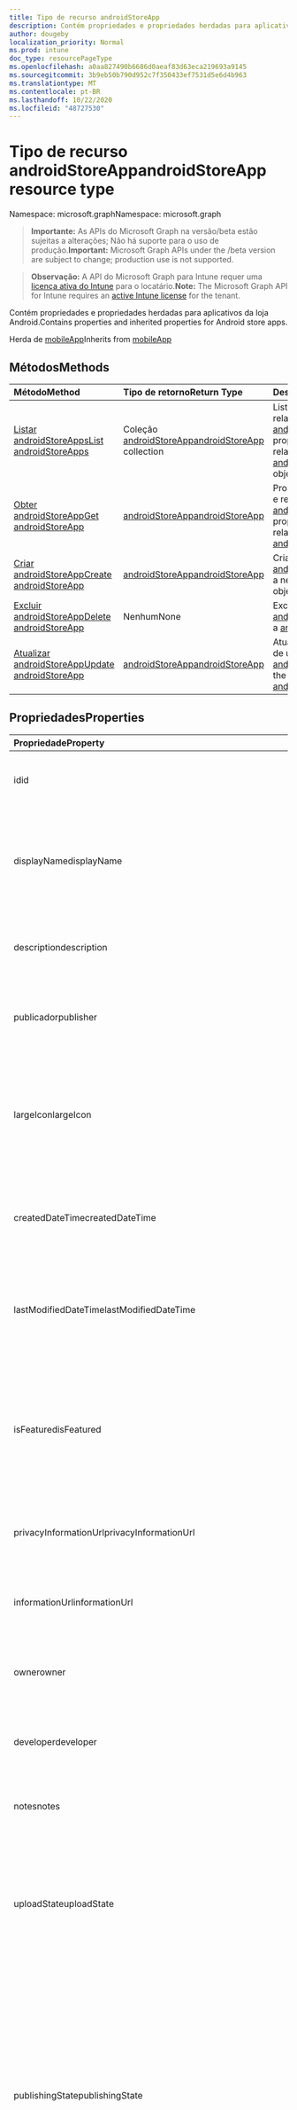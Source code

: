 ```yaml
---
title: Tipo de recurso androidStoreApp
description: Contém propriedades e propriedades herdadas para aplicativos da loja Android.
author: dougeby
localization_priority: Normal
ms.prod: intune
doc_type: resourcePageType
ms.openlocfilehash: a0aa827490b6686d0aeaf83d63eca219693a9145
ms.sourcegitcommit: 3b9eb50b790d952c7f350433ef7531d5e6d4b963
ms.translationtype: MT
ms.contentlocale: pt-BR
ms.lasthandoff: 10/22/2020
ms.locfileid: "48727530"
---
```

# <a name="androidstoreapp-resource-type"></a><span data-ttu-id="1d967-103">Tipo de recurso androidStoreApp</span><span class="sxs-lookup"><span data-stu-id="1d967-103">androidStoreApp resource type</span></span>

<span data-ttu-id="1d967-104">Namespace: microsoft.graph</span><span class="sxs-lookup"><span data-stu-id="1d967-104">Namespace: microsoft.graph</span></span>

> <span data-ttu-id="1d967-105">**Importante:** As APIs do Microsoft Graph na versão/beta estão sujeitas a alterações; Não há suporte para o uso de produção.</span><span class="sxs-lookup"><span data-stu-id="1d967-105">**Important:** Microsoft Graph APIs under the /beta version are subject to change; production use is not supported.</span></span>

> <span data-ttu-id="1d967-106">**Observação:** A API do Microsoft Graph para Intune requer uma [licença ativa do Intune](https://go.microsoft.com/fwlink/?linkid=839381) para o locatário.</span><span class="sxs-lookup"><span data-stu-id="1d967-106">**Note:** The Microsoft Graph API for Intune requires an [active Intune license](https://go.microsoft.com/fwlink/?linkid=839381) for the tenant.</span></span>

<span data-ttu-id="1d967-107">Contém propriedades e propriedades herdadas para aplicativos da loja Android.</span><span class="sxs-lookup"><span data-stu-id="1d967-107">Contains properties and inherited properties for Android store apps.</span></span>


<span data-ttu-id="1d967-108">Herda de [mobileApp](../resources/intune-shared-mobileapp.md)</span><span class="sxs-lookup"><span data-stu-id="1d967-108">Inherits from [mobileApp](../resources/intune-shared-mobileapp.md)</span></span>

## <a name="methods"></a><span data-ttu-id="1d967-109">Métodos</span><span class="sxs-lookup"><span data-stu-id="1d967-109">Methods</span></span>
|<span data-ttu-id="1d967-110">Método</span><span class="sxs-lookup"><span data-stu-id="1d967-110">Method</span></span>|<span data-ttu-id="1d967-111">Tipo de retorno</span><span class="sxs-lookup"><span data-stu-id="1d967-111">Return Type</span></span>|<span data-ttu-id="1d967-112">Descrição</span><span class="sxs-lookup"><span data-stu-id="1d967-112">Description</span></span>|
|:---|:---|:---|
|[<span data-ttu-id="1d967-113">Listar androidStoreApps</span><span class="sxs-lookup"><span data-stu-id="1d967-113">List androidStoreApps</span></span>](../api/intune-apps-androidstoreapp-list.md)|<span data-ttu-id="1d967-114">Coleção [androidStoreApp](../resources/intune-apps-androidstoreapp.md)</span><span class="sxs-lookup"><span data-stu-id="1d967-114">[androidStoreApp](../resources/intune-apps-androidstoreapp.md) collection</span></span>|<span data-ttu-id="1d967-115">Lista propriedades e relações dos objetos [androidStoreApp](../resources/intune-apps-androidstoreapp.md).</span><span class="sxs-lookup"><span data-stu-id="1d967-115">List properties and relationships of the [androidStoreApp](../resources/intune-apps-androidstoreapp.md) objects.</span></span>|
|[<span data-ttu-id="1d967-116">Obter androidStoreApp</span><span class="sxs-lookup"><span data-stu-id="1d967-116">Get androidStoreApp</span></span>](../api/intune-apps-androidstoreapp-get.md)|[<span data-ttu-id="1d967-117">androidStoreApp</span><span class="sxs-lookup"><span data-stu-id="1d967-117">androidStoreApp</span></span>](../resources/intune-apps-androidstoreapp.md)|<span data-ttu-id="1d967-118">Propriedades de leitura e relações do objeto [androidStoreApp](../resources/intune-apps-androidstoreapp.md).</span><span class="sxs-lookup"><span data-stu-id="1d967-118">Read properties and relationships of the [androidStoreApp](../resources/intune-apps-androidstoreapp.md) object.</span></span>|
|[<span data-ttu-id="1d967-119">Criar androidStoreApp</span><span class="sxs-lookup"><span data-stu-id="1d967-119">Create androidStoreApp</span></span>](../api/intune-apps-androidstoreapp-create.md)|[<span data-ttu-id="1d967-120">androidStoreApp</span><span class="sxs-lookup"><span data-stu-id="1d967-120">androidStoreApp</span></span>](../resources/intune-apps-androidstoreapp.md)|<span data-ttu-id="1d967-121">Cria um novo objeto [androidStoreApp](../resources/intune-apps-androidstoreapp.md).</span><span class="sxs-lookup"><span data-stu-id="1d967-121">Create a new [androidStoreApp](../resources/intune-apps-androidstoreapp.md) object.</span></span>|
|[<span data-ttu-id="1d967-122">Excluir androidStoreApp</span><span class="sxs-lookup"><span data-stu-id="1d967-122">Delete androidStoreApp</span></span>](../api/intune-apps-androidstoreapp-delete.md)|<span data-ttu-id="1d967-123">Nenhum</span><span class="sxs-lookup"><span data-stu-id="1d967-123">None</span></span>|<span data-ttu-id="1d967-124">Exclui um [androidStoreApp](../resources/intune-apps-androidstoreapp.md).</span><span class="sxs-lookup"><span data-stu-id="1d967-124">Deletes a [androidStoreApp](../resources/intune-apps-androidstoreapp.md).</span></span>|
|[<span data-ttu-id="1d967-125">Atualizar androidStoreApp</span><span class="sxs-lookup"><span data-stu-id="1d967-125">Update androidStoreApp</span></span>](../api/intune-apps-androidstoreapp-update.md)|[<span data-ttu-id="1d967-126">androidStoreApp</span><span class="sxs-lookup"><span data-stu-id="1d967-126">androidStoreApp</span></span>](../resources/intune-apps-androidstoreapp.md)|<span data-ttu-id="1d967-127">Atualiza as propriedades de um objeto [androidStoreApp](../resources/intune-apps-androidstoreapp.md).</span><span class="sxs-lookup"><span data-stu-id="1d967-127">Update the properties of a [androidStoreApp](../resources/intune-apps-androidstoreapp.md) object.</span></span>|

## <a name="properties"></a><span data-ttu-id="1d967-128">Propriedades</span><span class="sxs-lookup"><span data-stu-id="1d967-128">Properties</span></span>
|<span data-ttu-id="1d967-129">Propriedade</span><span class="sxs-lookup"><span data-stu-id="1d967-129">Property</span></span>|<span data-ttu-id="1d967-130">Tipo</span><span class="sxs-lookup"><span data-stu-id="1d967-130">Type</span></span>|<span data-ttu-id="1d967-131">Descrição</span><span class="sxs-lookup"><span data-stu-id="1d967-131">Description</span></span>|
|:---|:---|:---|
|<span data-ttu-id="1d967-132">id</span><span class="sxs-lookup"><span data-stu-id="1d967-132">id</span></span>|<span data-ttu-id="1d967-133">String</span><span class="sxs-lookup"><span data-stu-id="1d967-133">String</span></span>|<span data-ttu-id="1d967-134">Chave da entidade.</span><span class="sxs-lookup"><span data-stu-id="1d967-134">Key of the entity.</span></span> <span data-ttu-id="1d967-135">Herdado de [mobileApp](../resources/intune-shared-mobileapp.md)</span><span class="sxs-lookup"><span data-stu-id="1d967-135">Inherited from [mobileApp](../resources/intune-shared-mobileapp.md)</span></span>|
|<span data-ttu-id="1d967-136">displayName</span><span class="sxs-lookup"><span data-stu-id="1d967-136">displayName</span></span>|<span data-ttu-id="1d967-137">String</span><span class="sxs-lookup"><span data-stu-id="1d967-137">String</span></span>|<span data-ttu-id="1d967-138">O título do aplicativo importado ou definido pelo administrador.</span><span class="sxs-lookup"><span data-stu-id="1d967-138">The admin provided or imported title of the app.</span></span> <span data-ttu-id="1d967-139">Herdado de [mobileApp](../resources/intune-shared-mobileapp.md)</span><span class="sxs-lookup"><span data-stu-id="1d967-139">Inherited from [mobileApp](../resources/intune-shared-mobileapp.md)</span></span>|
|<span data-ttu-id="1d967-140">description</span><span class="sxs-lookup"><span data-stu-id="1d967-140">description</span></span>|<span data-ttu-id="1d967-141">String</span><span class="sxs-lookup"><span data-stu-id="1d967-141">String</span></span>|<span data-ttu-id="1d967-142">A descrição do aplicativo.</span><span class="sxs-lookup"><span data-stu-id="1d967-142">The description of the app.</span></span> <span data-ttu-id="1d967-143">Herdado de [mobileApp](../resources/intune-shared-mobileapp.md)</span><span class="sxs-lookup"><span data-stu-id="1d967-143">Inherited from [mobileApp](../resources/intune-shared-mobileapp.md)</span></span>|
|<span data-ttu-id="1d967-144">publicador</span><span class="sxs-lookup"><span data-stu-id="1d967-144">publisher</span></span>|<span data-ttu-id="1d967-145">String</span><span class="sxs-lookup"><span data-stu-id="1d967-145">String</span></span>|<span data-ttu-id="1d967-146">O publicador do aplicativo.</span><span class="sxs-lookup"><span data-stu-id="1d967-146">The publisher of the app.</span></span> <span data-ttu-id="1d967-147">Herdado de [mobileApp](../resources/intune-shared-mobileapp.md)</span><span class="sxs-lookup"><span data-stu-id="1d967-147">Inherited from [mobileApp](../resources/intune-shared-mobileapp.md)</span></span>|
|<span data-ttu-id="1d967-148">largeIcon</span><span class="sxs-lookup"><span data-stu-id="1d967-148">largeIcon</span></span>|[<span data-ttu-id="1d967-149">mimeContent</span><span class="sxs-lookup"><span data-stu-id="1d967-149">mimeContent</span></span>](../resources/intune-shared-mimecontent.md)|<span data-ttu-id="1d967-150">O ícone grande, a ser exibido nos detalhes do aplicativo e usado para o carregamento do ícone.</span><span class="sxs-lookup"><span data-stu-id="1d967-150">The large icon, to be displayed in the app details and used for upload of the icon.</span></span> <span data-ttu-id="1d967-151">Herdado de [mobileApp](../resources/intune-shared-mobileapp.md)</span><span class="sxs-lookup"><span data-stu-id="1d967-151">Inherited from [mobileApp](../resources/intune-shared-mobileapp.md)</span></span>|
|<span data-ttu-id="1d967-152">createdDateTime</span><span class="sxs-lookup"><span data-stu-id="1d967-152">createdDateTime</span></span>|<span data-ttu-id="1d967-153">DateTimeOffset</span><span class="sxs-lookup"><span data-stu-id="1d967-153">DateTimeOffset</span></span>|<span data-ttu-id="1d967-154">A data e a hora da criação do aplicativo.</span><span class="sxs-lookup"><span data-stu-id="1d967-154">The date and time the app was created.</span></span> <span data-ttu-id="1d967-155">Herdado de [mobileApp](../resources/intune-shared-mobileapp.md)</span><span class="sxs-lookup"><span data-stu-id="1d967-155">Inherited from [mobileApp](../resources/intune-shared-mobileapp.md)</span></span>|
|<span data-ttu-id="1d967-156">lastModifiedDateTime</span><span class="sxs-lookup"><span data-stu-id="1d967-156">lastModifiedDateTime</span></span>|<span data-ttu-id="1d967-157">DateTimeOffset</span><span class="sxs-lookup"><span data-stu-id="1d967-157">DateTimeOffset</span></span>|<span data-ttu-id="1d967-158">A data e a hora que o aplicativo foi modificado pela última vez.</span><span class="sxs-lookup"><span data-stu-id="1d967-158">The date and time the app was last modified.</span></span> <span data-ttu-id="1d967-159">Herdado de [mobileApp](../resources/intune-shared-mobileapp.md)</span><span class="sxs-lookup"><span data-stu-id="1d967-159">Inherited from [mobileApp](../resources/intune-shared-mobileapp.md)</span></span>|
|<span data-ttu-id="1d967-160">isFeatured</span><span class="sxs-lookup"><span data-stu-id="1d967-160">isFeatured</span></span>|<span data-ttu-id="1d967-161">Boolean</span><span class="sxs-lookup"><span data-stu-id="1d967-161">Boolean</span></span>|<span data-ttu-id="1d967-162">O valor que indica se o aplicativo está marcado como em destaque pelo administrador. Herdado de [mobileApp](../resources/intune-shared-mobileapp.md)</span><span class="sxs-lookup"><span data-stu-id="1d967-162">The value indicating whether the app is marked as featured by the admin. Inherited from [mobileApp](../resources/intune-shared-mobileapp.md)</span></span>|
|<span data-ttu-id="1d967-163">privacyInformationUrl</span><span class="sxs-lookup"><span data-stu-id="1d967-163">privacyInformationUrl</span></span>|<span data-ttu-id="1d967-164">String</span><span class="sxs-lookup"><span data-stu-id="1d967-164">String</span></span>|<span data-ttu-id="1d967-165">A URL da declaração de privacidade.</span><span class="sxs-lookup"><span data-stu-id="1d967-165">The privacy statement Url.</span></span> <span data-ttu-id="1d967-166">Herdado de [mobileApp](../resources/intune-shared-mobileapp.md)</span><span class="sxs-lookup"><span data-stu-id="1d967-166">Inherited from [mobileApp](../resources/intune-shared-mobileapp.md)</span></span>|
|<span data-ttu-id="1d967-167">informationUrl</span><span class="sxs-lookup"><span data-stu-id="1d967-167">informationUrl</span></span>|<span data-ttu-id="1d967-168">String</span><span class="sxs-lookup"><span data-stu-id="1d967-168">String</span></span>|<span data-ttu-id="1d967-169">A URL de informações adicionais.</span><span class="sxs-lookup"><span data-stu-id="1d967-169">The more information Url.</span></span> <span data-ttu-id="1d967-170">Herdado de [mobileApp](../resources/intune-shared-mobileapp.md)</span><span class="sxs-lookup"><span data-stu-id="1d967-170">Inherited from [mobileApp](../resources/intune-shared-mobileapp.md)</span></span>|
|<span data-ttu-id="1d967-171">owner</span><span class="sxs-lookup"><span data-stu-id="1d967-171">owner</span></span>|<span data-ttu-id="1d967-172">String</span><span class="sxs-lookup"><span data-stu-id="1d967-172">String</span></span>|<span data-ttu-id="1d967-173">O proprietário do conteúdo.</span><span class="sxs-lookup"><span data-stu-id="1d967-173">The owner of the app.</span></span> <span data-ttu-id="1d967-174">Herdado de [mobileApp](../resources/intune-shared-mobileapp.md)</span><span class="sxs-lookup"><span data-stu-id="1d967-174">Inherited from [mobileApp](../resources/intune-shared-mobileapp.md)</span></span>|
|<span data-ttu-id="1d967-175">developer</span><span class="sxs-lookup"><span data-stu-id="1d967-175">developer</span></span>|<span data-ttu-id="1d967-176">String</span><span class="sxs-lookup"><span data-stu-id="1d967-176">String</span></span>|<span data-ttu-id="1d967-177">O desenvolvedor do aplicativo.</span><span class="sxs-lookup"><span data-stu-id="1d967-177">The developer of the app.</span></span> <span data-ttu-id="1d967-178">Herdado de [mobileApp](../resources/intune-shared-mobileapp.md)</span><span class="sxs-lookup"><span data-stu-id="1d967-178">Inherited from [mobileApp](../resources/intune-shared-mobileapp.md)</span></span>|
|<span data-ttu-id="1d967-179">notes</span><span class="sxs-lookup"><span data-stu-id="1d967-179">notes</span></span>|<span data-ttu-id="1d967-180">String</span><span class="sxs-lookup"><span data-stu-id="1d967-180">String</span></span>|<span data-ttu-id="1d967-181">Anotações do aplicativo.</span><span class="sxs-lookup"><span data-stu-id="1d967-181">Notes for the app.</span></span> <span data-ttu-id="1d967-182">Herdado de [mobileApp](../resources/intune-shared-mobileapp.md)</span><span class="sxs-lookup"><span data-stu-id="1d967-182">Inherited from [mobileApp](../resources/intune-shared-mobileapp.md)</span></span>|
|<span data-ttu-id="1d967-183">uploadState</span><span class="sxs-lookup"><span data-stu-id="1d967-183">uploadState</span></span>|<span data-ttu-id="1d967-184">Int32</span><span class="sxs-lookup"><span data-stu-id="1d967-184">Int32</span></span>|<span data-ttu-id="1d967-185">O estado de upload.</span><span class="sxs-lookup"><span data-stu-id="1d967-185">The upload state.</span></span> <span data-ttu-id="1d967-186">Os valores possíveis são: 0- `Not Ready` , 1- `Ready` , 2- `Processing` .</span><span class="sxs-lookup"><span data-stu-id="1d967-186">Possible values are: 0 - `Not Ready`, 1 - `Ready`, 2 - `Processing`.</span></span> <span data-ttu-id="1d967-187">Herdado de [mobileApp](../resources/intune-shared-mobileapp.md)</span><span class="sxs-lookup"><span data-stu-id="1d967-187">Inherited from [mobileApp](../resources/intune-shared-mobileapp.md)</span></span>|
|<span data-ttu-id="1d967-188">publishingState</span><span class="sxs-lookup"><span data-stu-id="1d967-188">publishingState</span></span>|[<span data-ttu-id="1d967-189">mobileAppPublishingState</span><span class="sxs-lookup"><span data-stu-id="1d967-189">mobileAppPublishingState</span></span>](../resources/intune-apps-mobileapppublishingstate.md)|<span data-ttu-id="1d967-190">O estado de publicação do aplicativo.</span><span class="sxs-lookup"><span data-stu-id="1d967-190">The publishing state for the app.</span></span> <span data-ttu-id="1d967-191">O aplicativo não pode ser assinado, a menos que ele seja publicado.</span><span class="sxs-lookup"><span data-stu-id="1d967-191">The app cannot be assigned unless the app is published.</span></span> <span data-ttu-id="1d967-192">Herdado de [mobileApp](../resources/intune-shared-mobileapp.md).</span><span class="sxs-lookup"><span data-stu-id="1d967-192">Inherited from [mobileApp](../resources/intune-shared-mobileapp.md).</span></span> <span data-ttu-id="1d967-193">Os valores possíveis são: `notPublished`, `processing`, `published`.</span><span class="sxs-lookup"><span data-stu-id="1d967-193">Possible values are: `notPublished`, `processing`, `published`.</span></span>|
|<span data-ttu-id="1d967-194">isAssigned</span><span class="sxs-lookup"><span data-stu-id="1d967-194">isAssigned</span></span>|<span data-ttu-id="1d967-195">Boolean</span><span class="sxs-lookup"><span data-stu-id="1d967-195">Boolean</span></span>|<span data-ttu-id="1d967-196">O valor que indica se o aplicativo é atribuído a pelo menos um grupo.</span><span class="sxs-lookup"><span data-stu-id="1d967-196">The value indicating whether the app is assigned to at least one group.</span></span> <span data-ttu-id="1d967-197">Herdado de [mobileApp](../resources/intune-shared-mobileapp.md)</span><span class="sxs-lookup"><span data-stu-id="1d967-197">Inherited from [mobileApp](../resources/intune-shared-mobileapp.md)</span></span>|
|<span data-ttu-id="1d967-198">roleScopeTagIds</span><span class="sxs-lookup"><span data-stu-id="1d967-198">roleScopeTagIds</span></span>|<span data-ttu-id="1d967-199">Coleção de cadeias de caracteres</span><span class="sxs-lookup"><span data-stu-id="1d967-199">String collection</span></span>|<span data-ttu-id="1d967-200">Lista de IDs de marca de escopo para este aplicativo móvel.</span><span class="sxs-lookup"><span data-stu-id="1d967-200">List of scope tag ids for this mobile app.</span></span> <span data-ttu-id="1d967-201">Herdado de [mobileApp](../resources/intune-shared-mobileapp.md)</span><span class="sxs-lookup"><span data-stu-id="1d967-201">Inherited from [mobileApp](../resources/intune-shared-mobileapp.md)</span></span>|
|<span data-ttu-id="1d967-202">dependentAppCount</span><span class="sxs-lookup"><span data-stu-id="1d967-202">dependentAppCount</span></span>|<span data-ttu-id="1d967-203">Int32</span><span class="sxs-lookup"><span data-stu-id="1d967-203">Int32</span></span>|<span data-ttu-id="1d967-204">O número total de dependências do aplicativo filho.</span><span class="sxs-lookup"><span data-stu-id="1d967-204">The total number of dependencies the child app has.</span></span> <span data-ttu-id="1d967-205">Herdado de [mobileApp](../resources/intune-shared-mobileapp.md)</span><span class="sxs-lookup"><span data-stu-id="1d967-205">Inherited from [mobileApp](../resources/intune-shared-mobileapp.md)</span></span>|
|<span data-ttu-id="1d967-206">supersedingAppCount</span><span class="sxs-lookup"><span data-stu-id="1d967-206">supersedingAppCount</span></span>|<span data-ttu-id="1d967-207">Int32</span><span class="sxs-lookup"><span data-stu-id="1d967-207">Int32</span></span>|<span data-ttu-id="1d967-208">O número total de aplicativos que este aplicativo substitui direta ou indiretamente.</span><span class="sxs-lookup"><span data-stu-id="1d967-208">The total number of apps this app directly or indirectly supersedes.</span></span> <span data-ttu-id="1d967-209">Herdado de [mobileApp](../resources/intune-shared-mobileapp.md)</span><span class="sxs-lookup"><span data-stu-id="1d967-209">Inherited from [mobileApp](../resources/intune-shared-mobileapp.md)</span></span>|
|<span data-ttu-id="1d967-210">supersededAppCount</span><span class="sxs-lookup"><span data-stu-id="1d967-210">supersededAppCount</span></span>|<span data-ttu-id="1d967-211">Int32</span><span class="sxs-lookup"><span data-stu-id="1d967-211">Int32</span></span>|<span data-ttu-id="1d967-212">O número total de aplicativos que este aplicativo está substituindo direta ou indiretamente por.</span><span class="sxs-lookup"><span data-stu-id="1d967-212">The total number of apps this app is directly or indirectly superseded by.</span></span> <span data-ttu-id="1d967-213">Herdado de [mobileApp](../resources/intune-shared-mobileapp.md)</span><span class="sxs-lookup"><span data-stu-id="1d967-213">Inherited from [mobileApp](../resources/intune-shared-mobileapp.md)</span></span>|
|<span data-ttu-id="1d967-214">packageId</span><span class="sxs-lookup"><span data-stu-id="1d967-214">packageId</span></span>|<span data-ttu-id="1d967-215">String</span><span class="sxs-lookup"><span data-stu-id="1d967-215">String</span></span>|<span data-ttu-id="1d967-216">O identificador do pacote.</span><span class="sxs-lookup"><span data-stu-id="1d967-216">The package identifier.</span></span>|
|<span data-ttu-id="1d967-217">appIdentifier</span><span class="sxs-lookup"><span data-stu-id="1d967-217">appIdentifier</span></span>|<span data-ttu-id="1d967-218">String</span><span class="sxs-lookup"><span data-stu-id="1d967-218">String</span></span>|<span data-ttu-id="1d967-219">O Nome da Identidade.</span><span class="sxs-lookup"><span data-stu-id="1d967-219">The Identity Name.</span></span>|
|<span data-ttu-id="1d967-220">appStoreUrl</span><span class="sxs-lookup"><span data-stu-id="1d967-220">appStoreUrl</span></span>|<span data-ttu-id="1d967-221">Cadeia de caracteres</span><span class="sxs-lookup"><span data-stu-id="1d967-221">String</span></span>|<span data-ttu-id="1d967-222">A URL da loja de aplicativos Android.</span><span class="sxs-lookup"><span data-stu-id="1d967-222">The Android app store URL.</span></span>|
|<span data-ttu-id="1d967-223">minimumSupportedOperatingSystem</span><span class="sxs-lookup"><span data-stu-id="1d967-223">minimumSupportedOperatingSystem</span></span>|[<span data-ttu-id="1d967-224">androidMinimumOperatingSystem</span><span class="sxs-lookup"><span data-stu-id="1d967-224">androidMinimumOperatingSystem</span></span>](../resources/intune-apps-androidminimumoperatingsystem.md)|<span data-ttu-id="1d967-225">O valor do sistema de operacional mínimo aplicável.</span><span class="sxs-lookup"><span data-stu-id="1d967-225">The value for the minimum applicable operating system.</span></span>|

## <a name="relationships"></a><span data-ttu-id="1d967-226">Relações</span><span class="sxs-lookup"><span data-stu-id="1d967-226">Relationships</span></span>
|<span data-ttu-id="1d967-227">Relação</span><span class="sxs-lookup"><span data-stu-id="1d967-227">Relationship</span></span>|<span data-ttu-id="1d967-228">Tipo</span><span class="sxs-lookup"><span data-stu-id="1d967-228">Type</span></span>|<span data-ttu-id="1d967-229">Descrição</span><span class="sxs-lookup"><span data-stu-id="1d967-229">Description</span></span>|
|:---|:---|:---|
|<span data-ttu-id="1d967-230">categories</span><span class="sxs-lookup"><span data-stu-id="1d967-230">categories</span></span>|<span data-ttu-id="1d967-231">Coleção [mobileAppCategory](../resources/intune-apps-mobileappcategory.md)</span><span class="sxs-lookup"><span data-stu-id="1d967-231">[mobileAppCategory](../resources/intune-apps-mobileappcategory.md) collection</span></span>|<span data-ttu-id="1d967-232">A lista de categorias para este aplicativo.</span><span class="sxs-lookup"><span data-stu-id="1d967-232">The list of categories for this app.</span></span> <span data-ttu-id="1d967-233">Herdado de [mobileApp](../resources/intune-shared-mobileapp.md)</span><span class="sxs-lookup"><span data-stu-id="1d967-233">Inherited from [mobileApp](../resources/intune-shared-mobileapp.md)</span></span>|
|<span data-ttu-id="1d967-234">assignments</span><span class="sxs-lookup"><span data-stu-id="1d967-234">assignments</span></span>|<span data-ttu-id="1d967-235">Coleção [mobileAppAssignment](../resources/intune-apps-mobileappassignment.md)</span><span class="sxs-lookup"><span data-stu-id="1d967-235">[mobileAppAssignment](../resources/intune-apps-mobileappassignment.md) collection</span></span>|<span data-ttu-id="1d967-236">A lista de atribuições de grupo para esse aplicativo móvel.</span><span class="sxs-lookup"><span data-stu-id="1d967-236">The list of group assignments for this mobile app.</span></span> <span data-ttu-id="1d967-237">Herdado de [mobileApp](../resources/intune-shared-mobileapp.md)</span><span class="sxs-lookup"><span data-stu-id="1d967-237">Inherited from [mobileApp](../resources/intune-shared-mobileapp.md)</span></span>|
|<span data-ttu-id="1d967-238">installSummary</span><span class="sxs-lookup"><span data-stu-id="1d967-238">installSummary</span></span>|[<span data-ttu-id="1d967-239">mobileAppInstallSummary</span><span class="sxs-lookup"><span data-stu-id="1d967-239">mobileAppInstallSummary</span></span>](../resources/intune-apps-mobileappinstallsummary.md)|<span data-ttu-id="1d967-240">Resumo de instalação do aplicativo móvel.</span><span class="sxs-lookup"><span data-stu-id="1d967-240">Mobile App Install Summary.</span></span> <span data-ttu-id="1d967-241">Herdado de [mobileApp](../resources/intune-shared-mobileapp.md)</span><span class="sxs-lookup"><span data-stu-id="1d967-241">Inherited from [mobileApp](../resources/intune-shared-mobileapp.md)</span></span>|
|<span data-ttu-id="1d967-242">deviceStatuses</span><span class="sxs-lookup"><span data-stu-id="1d967-242">deviceStatuses</span></span>|<span data-ttu-id="1d967-243">coleção [mobileAppInstallStatus](../resources/intune-apps-mobileappinstallstatus.md)</span><span class="sxs-lookup"><span data-stu-id="1d967-243">[mobileAppInstallStatus](../resources/intune-apps-mobileappinstallstatus.md) collection</span></span>|<span data-ttu-id="1d967-244">A lista de Estados de instalação para este aplicativo móvel.</span><span class="sxs-lookup"><span data-stu-id="1d967-244">The list of installation states for this mobile app.</span></span> <span data-ttu-id="1d967-245">Herdado de [mobileApp](../resources/intune-shared-mobileapp.md)</span><span class="sxs-lookup"><span data-stu-id="1d967-245">Inherited from [mobileApp](../resources/intune-shared-mobileapp.md)</span></span>|
|<span data-ttu-id="1d967-246">userStatuses</span><span class="sxs-lookup"><span data-stu-id="1d967-246">userStatuses</span></span>|<span data-ttu-id="1d967-247">coleção [userAppInstallStatus](../resources/intune-apps-userappinstallstatus.md)</span><span class="sxs-lookup"><span data-stu-id="1d967-247">[userAppInstallStatus](../resources/intune-apps-userappinstallstatus.md) collection</span></span>|<span data-ttu-id="1d967-248">A lista de Estados de instalação para este aplicativo móvel.</span><span class="sxs-lookup"><span data-stu-id="1d967-248">The list of installation states for this mobile app.</span></span> <span data-ttu-id="1d967-249">Herdado de [mobileApp](../resources/intune-shared-mobileapp.md)</span><span class="sxs-lookup"><span data-stu-id="1d967-249">Inherited from [mobileApp](../resources/intune-shared-mobileapp.md)</span></span>|
|<span data-ttu-id="1d967-250">relações</span><span class="sxs-lookup"><span data-stu-id="1d967-250">relationships</span></span>|<span data-ttu-id="1d967-251">coleção [mobileAppRelationship](../resources/intune-apps-mobileapprelationship.md)</span><span class="sxs-lookup"><span data-stu-id="1d967-251">[mobileAppRelationship](../resources/intune-apps-mobileapprelationship.md) collection</span></span>|<span data-ttu-id="1d967-252">O conjunto de relações diretas para este aplicativo.</span><span class="sxs-lookup"><span data-stu-id="1d967-252">The set of direct relationships for this app.</span></span> <span data-ttu-id="1d967-253">Herdado de [mobileApp](../resources/intune-shared-mobileapp.md)</span><span class="sxs-lookup"><span data-stu-id="1d967-253">Inherited from [mobileApp](../resources/intune-shared-mobileapp.md)</span></span>|

## <a name="json-representation"></a><span data-ttu-id="1d967-254">Representação JSON</span><span class="sxs-lookup"><span data-stu-id="1d967-254">JSON Representation</span></span>
<span data-ttu-id="1d967-255">Veja a seguir uma representação JSON do recurso.</span><span class="sxs-lookup"><span data-stu-id="1d967-255">Here is a JSON representation of the resource.</span></span>
<!-- {
  "blockType": "resource",
  "keyProperty": "id",
  "@odata.type": "microsoft.graph.androidStoreApp"
}
-->
``` json
{
  "@odata.type": "#microsoft.graph.androidStoreApp",
  "id": "String (identifier)",
  "displayName": "String",
  "description": "String",
  "publisher": "String",
  "largeIcon": {
    "@odata.type": "microsoft.graph.mimeContent",
    "type": "String",
    "value": "binary"
  },
  "createdDateTime": "String (timestamp)",
  "lastModifiedDateTime": "String (timestamp)",
  "isFeatured": true,
  "privacyInformationUrl": "String",
  "informationUrl": "String",
  "owner": "String",
  "developer": "String",
  "notes": "String",
  "uploadState": 1024,
  "publishingState": "String",
  "isAssigned": true,
  "roleScopeTagIds": [
    "String"
  ],
  "dependentAppCount": 1024,
  "supersedingAppCount": 1024,
  "supersededAppCount": 1024,
  "packageId": "String",
  "appIdentifier": "String",
  "appStoreUrl": "String",
  "minimumSupportedOperatingSystem": {
    "@odata.type": "microsoft.graph.androidMinimumOperatingSystem",
    "v4_0": true,
    "v4_0_3": true,
    "v4_1": true,
    "v4_2": true,
    "v4_3": true,
    "v4_4": true,
    "v5_0": true,
    "v5_1": true,
    "v6_0": true,
    "v7_0": true,
    "v7_1": true,
    "v8_0": true,
    "v8_1": true,
    "v9_0": true
  }
}
```





